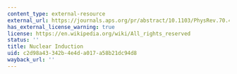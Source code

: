 ```yaml
---
content_type: external-resource
external_url: https://journals.aps.org/pr/abstract/10.1103/PhysRev.70.460
has_external_license_warning: true
license: https://en.wikipedia.org/wiki/All_rights_reserved
status: ''
title: Nuclear Induction
uid: c2d98a43-342b-4e4d-a017-a58b21dc94d8
wayback_url: ''
---
```

